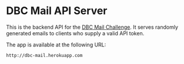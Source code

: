 # DBC Mail API Server

This is the backend API for the [DBC Mail Challenge](../..//dbc-mail-challenge).
It serves randomly generated emails to clients who supply a valid API token.

The app is available at the following URL:

`http://dbc-mail.herokuapp.com`
